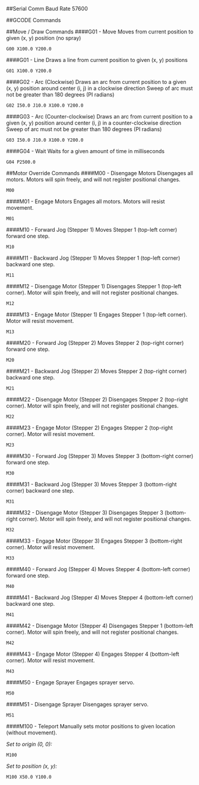 ##Serial Comm Baud Rate
57600

##GCODE Commands

##Move / Draw Commands
####G01 - Move
Moves from current position to given (x, y) position (no spray)
```
G00 X100.0 Y200.0
```
####G01 - Line
Draws a line from current position to given (x, y) positions
```
G01 X100.0 Y200.0
```
####G02 - Arc (Clockwise)
Draws an arc from current position to a given (x, y) position around center (i, j) in a clockwise direction
Sweep of arc must not be greater than 180 degrees (PI radians)
```
G02 I50.0 J10.0 X100.0 Y200.0
```
####G03 - Arc (Counter-clockwise)
Draws an arc from current position to a given (x, y) position around center (i, j) in a counter-clockwise direction
Sweep of arc must not be greater than 180 degrees (PI radians)
```
G03 I50.0 J10.0 X100.0 Y200.0
```
####G04 - Wait
Waits for a given amount of time in milliseconds
```
G04 P2500.0
```
##Motor Override Commands
####M00 - Disengage Motors
Disengages all motors. Motors will spin freely, and will not register positional changes.
```
M00
```
####M01 - Engage Motors
Engages all motors. Motors will resist movement.
```
M01
```
####M10 - Forward Jog (Stepper 1)
Moves Stepper 1 (top-left corner) forward one step.
```
M10
```
####M11 - Backward Jog (Stepper 1)
Moves Stepper 1 (top-left corner) backward one step.
```
M11
```
####M12 - Disengage Motor (Stepper 1)
Disengages Stepper 1 (top-left corner). Motor will spin freely, and will not register positional changes.
```
M12
```
####M13 - Engage Motor (Stepper 1)
Engages Stepper 1 (top-left corner). Motor will resist movement.
```
M13
```
####M20 - Forward Jog (Stepper 2)
Moves Stepper 2 (top-right corner) forward one step.
```
M20
```
####M21 - Backward Jog (Stepper 2)
Moves Stepper 2 (top-right corner) backward one step.
```
M21
```
####M22 - Disengage Motor (Stepper 2)
Disengages Stepper 2 (top-right corner). Motor will spin freely, and will not register positional changes.
```
M22
```
####M23 - Engage Motor (Stepper 2)
Engages Stepper 2 (top-right corner). Motor will resist movement.
```
M23
```
####M30 - Forward Jog (Stepper 3)
Moves Stepper 3 (bottom-right corner) forward one step.
```
M30
```
####M31 - Backward Jog (Stepper 3)
Moves Stepper 3 (bottom-right corner) backward one step.
```
M31
```
####M32 - Disengage Motor (Stepper 3)
Disengages Stepper 3 (bottom-right corner). Motor will spin freely, and will not register positional changes.
```
M32
```
####M33 - Engage Motor (Stepper 3)
Engages Stepper 3 (bottom-right corner). Motor will resist movement.
```
M33
```
####M40 - Forward Jog (Stepper 4)
Moves Stepper 4 (bottom-left corner) forward one step.
```
M40
```
####M41 - Backward Jog (Stepper 4)
Moves Stepper 4 (bottom-left corner) backward one step.
```
M41
```
####M42 - Disengage Motor (Stepper 4)
Disengages Stepper 1 (bottom-left corner). Motor will spin freely, and will not register positional changes.
```
M42
```
####M43 - Engage Motor (Stepper 4)
Engages Stepper 4 (bottom-left corner). Motor will resist movement.
```
M43
```
####M50 - Engage Sprayer
Engages sprayer servo.
```
M50
```
####M51 - Disengage Sprayer
Disengages sprayer servo.
```
M51
```
####M100 - Teleport
Manually sets motor positions to given location (without movement).

*Set to origin (0, 0):*
```
M100
```
*Set to position (x, y):*
```
M100 X50.0 Y100.0
```

